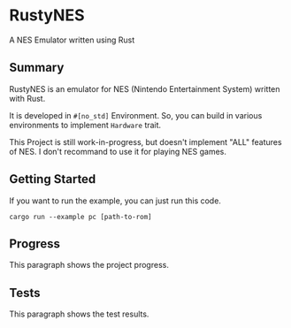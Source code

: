 # RustyNES

A NES Emulator written using Rust

## Summary

RustyNES is an emulator for NES (Nintendo Entertainment System) written with Rust.

It is developed in `#[no_std]` Environment. So, you can build in various environments to implement `Hardware` trait.

This Project is still work-in-progress, but doesn't implement "ALL" features of NES. I don't recommand to use it for playing NES games.

## Getting Started

If you want to run the example, you can just run this code.

```
cargo run --example pc [path-to-rom]
```

## Progress

This paragraph shows the project progress.

## Tests

This paragraph shows the test results.

